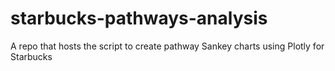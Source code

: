 # starbucks-pathways-analysis
A repo that hosts the script to create pathway Sankey charts using Plotly for Starbucks
